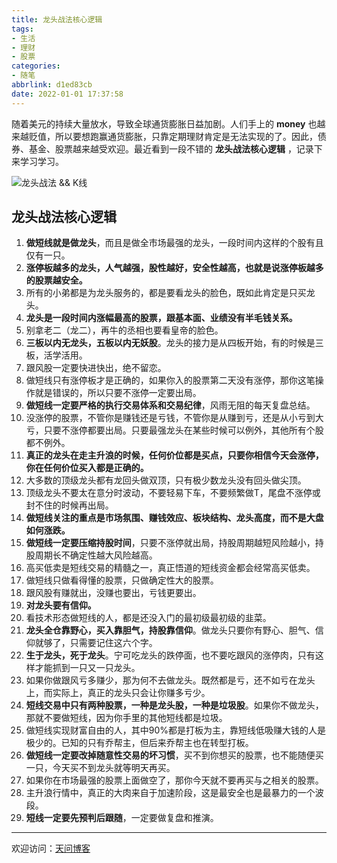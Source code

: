 ```yaml
---
title: 龙头战法核心逻辑
tags:
- 生活
- 理财
- 股票
categories:
- 随笔
abbrlink: d1ed83cb
date: 2022-01-01 17:37:58
---
```


随着美元的持续大量放水，导致全球通货膨胀日益加剧。人们手上的 **money** 也越来越贬值，所以要想跑赢通货膨胀，只靠定期理财肯定是无法实现的了。因此，债券、基金、股票越来越受欢迎。最近看到一段不错的 **龙头战法核心逻辑** ，记录下来学习学习。

![龙头战法 && K线](https://tiven.cn/static/img/img-k-01-pu11NZeoekIfcII1IJkSt.jpg)

[//]: # (<!-- more -->)

## 龙头战法核心逻辑

1. **做短线就是做龙头**，而且是做全市场最强的龙头，一段时间内这样的个股有且仅有一只。
2. **涨停板越多的龙头，人气越强，股性越好，安全性越高，也就是说涨停板越多的股票越安全。**
3. 所有的小弟都是为龙头服务的，都是要看龙头的脸色，既如此肯定是只买龙头。
4. **龙头是一段时间内涨幅最高的股票，跟基本面、业绩没有半毛钱关系。**
5. 别拿老二（龙二），再牛的丞相也要看皇帝的脸色。
6. **三板以内无龙头，五板以内无妖股**。龙头的接力是从四板开始，有的时候是三板，活学活用。
7. 跟风股一定要快进快出，绝不留恋。
8. 做短线只有涨停板才是正确的，如果你入的股票第二天没有涨停，那你这笔操作就是错误的，所以只要不涨停一定要出局。
9. **做短线一定要严格的执行交易体系和交易纪律**，风雨无阻的每天复盘总结。
10. 没涨停的股票，不管你是赚钱还是亏钱，不管你是从赚到亏，还是从小亏到大亏，只要不涨停都要出局。只要最强龙头在某些时候可以例外，其他所有个股都不例外。
11. **真正的龙头在走主升浪的时候，任何价位都是买点，只要你相信今天会涨停，你在任何价位买入都是正确的。**
12. 大多数的顶级龙头都有龙回头做双顶，只有极少数龙头没有回头做尖顶。
13. 顶级龙头不要太在意分时波动，不要轻易下车，不要频繁做T，尾盘不涨停或封不住的时候再出局。
14. **做短线关注的重点是市场氛围、赚钱效应、板块结构、龙头高度，而不是大盘如何涨跌。**
15. **做短线一定要压缩持股时间**，只要不涨停就出局，持股周期越短风险越小，持股周期长不确定性越大风险越高。
16. 高买低卖是短线交易的精髓之一，真正悟道的短线资金都会经常高买低卖。
17. 做短线只做看得懂的股票，只做确定性大的股票。
18. 跟风股有赚就出，没赚也要出，亏钱更要出。
19. **对龙头要有信仰。**
20. 看技术形态做短线的人，都是还没入门的最初级最初级的韭菜。
21. **龙头全仓靠野心，买入靠胆气，持股靠信仰**。做龙头只要你有野心、胆气、信仰就够了，只需要记住这六个字。
22. **生于龙头，死于龙头**。宁可吃龙头的跌停面，也不要吃跟风的涨停肉，只有这样才能抓到一只又一只龙头。
23. 如果你做跟风亏多赚少，那为何不去做龙头。既然都是亏，还不如亏在龙头上，而实际上，真正的龙头只会让你赚多亏少。
24. **短线交易中只有两种股票，一种是龙头股，一种是垃圾股**。如果你不做龙头，那就不要做短线，因为你手里的其他短线都是垃圾。
25. 做短线实现财富自由的人，其中90%都是打板为主，靠短线低吸赚大钱的人是极少的。已知的只有乔帮主，但后来乔帮主也在转型打板。
26. **做短线一定要改掉随意性交易的坏习惯**，买不到你想买的股票，也不能随便买一只，今天买不到龙头就等明天再买。 
27. 如果你在市场最强的股票上面做空了，那你今天就不要再买与之相关的股票。
28. 主升浪行情中，真正的大肉来自于加速阶段，这是最安全也是最暴力的一个波段。
29. **短线一定要先预判后跟随**，一定要做复盘和推演。

---

欢迎访问：[天问博客](https://tiven.cn/p/d1ed83cb/ "天问博客-专注于大前端技术")

